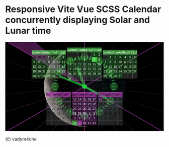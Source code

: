 # Responsive Vite Vue SCSS Calendar concurrently displaying Solar and Lunar time  

[![screenshot26(11)](https://github.com/1abcdesign/e-time/blob/main/docs/screenshot26(11).png)](https://vadym4che.github.io/e-time)

(č) vadym4che
